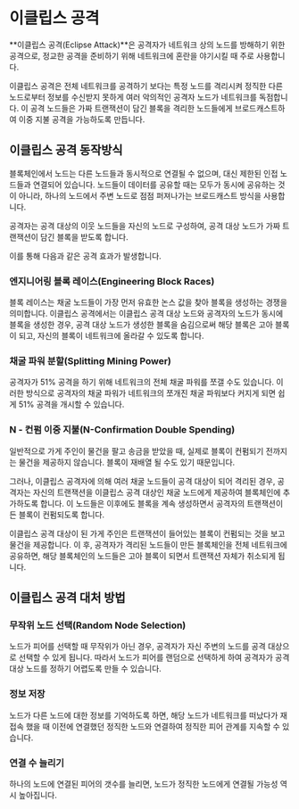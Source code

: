 # **이클립스 공격**

**이클립스 공격(Eclipse Attack)**은 공격자가 네트워크 상의 노드를 방해하기 위한 공격으로, 정교한 공격을 준비하기 위해 네트워크에 혼란을 야기시킬 때 주로 사용합니다.

이클립스 공격은 전체 네트워크를 공격하기 보다는 특정 노드를 격리시켜 정직한 다른 노드로부터 정보를 수신받지 못하게 여러 악의적인 공격자 노드가 네트워크를 독점합니다. 이 공격 노드들은 가짜 트랜잭션이 담긴 블록을 격리한 노드들에게 브로드캐스트하여 이중 지불 공격을 가능하도록 만듭니다.

## **이클립스 공격 동작방식**

블록체인에서 노드는 다른 노드들과 동시적으로 연결될 수 없으며, 대신 제한된 인접 노드들과 연결되어 있습니다. 노드들이 데이터를 공유할 때는 모두가 동시에 공유하는 것이 아니라, 하나의 노드에서 주변 노드로 점점 퍼져나가는 브로드캐스트 방식을 사용합니다.

공격자는 공격 대상의 이웃 노드들을 자신의 노드로 구성하여, 공격 대상 노드가 가짜 트랜잭션이 담긴 블록을 받도록 합니다.

이를 통해 다음과 같은 공격 효과가 발생합니다.

### **엔지니어링 블록 레이스(Engineering Block Races)**

블록 레이스는 채굴 노드들이 가장 먼저 유효한 논스 값을 찾아 블록을 생성하는 경쟁을 의미합니다. 이클립스 공격에서는 이클립스 공격 대상 노드와 공격자의 노드가 동시에 블록을 생성한 경우, 공격 대상 노드가 생성한 블록을 숨김으로써 해당 블록은 고아 블록이 되고, 자신의 블록이 네트워크에 올라갈 수 있도록 합니다.

### **채굴 파워 분할(Splitting Mining Power)**

공격자가 51% 공격을 하기 위해 네트워크의 전체 채굴 파워를 쪼갤 수도 있습니다. 이러한 방식으로 공격자의 채굴 파워가 네트워크의 쪼개진 채굴 파워보다 커지게 되면 쉽게 51% 공격을 개시할 수 있습니다.

### **N - 컨펌 이중 지불(N-Confirmation Double Spending)**

일반적으로 가게 주인이 물건을 팔고 송금을 받았을 때, 실제로 블록이 컨펌되기 전까지는 물건을 제공하지 않습니다. 블록이 재배열 될 수도 있기 때문입니다.

그러나, 이클립스 공격자에 의해 여러 채굴 노드들이 공격 대상이 되어 격리된 경우, 공격자는 자신의 트랜잭션을 이클립스 공격 대상인 채굴 노드에게 제공하여 블록체인에 추가하도록 합니다. 이 노드들은 이후에도 블록을 계속 생성하면서 공격자의 트랜잭션이 든 블록이 컨펌되도록 합니다.

이클립스 공격 대상이 된 가게 주인은 트랜잭션이 들어있는 블록이 컨펌되는 것을 보고 물건을 제공합니다. 이 후, 공격자가 격리된 노드들이 만든 블록체인을 전체 네트워크에 공유하면, 해당 블록체인의 노드들은 고아 블록이 되면서 트랜잭션 자체가 취소되게 됩니다.

## **이클립스 공격 대처 방법**

### **무작위 노드 선택(Random Node Selection)**

노드가 피어를 선택할 때 무작위가 아닌 경우, 공격자가 자신 주변의 노드를 공격 대상으로 선택할 수 있게 됩니다. 따라서 노드가 피어를 랜덤으로 선택하게 하여 공격자가 공격 대상 노드를 정하기 어렵도록 만들 수 있습니다.

### **정보 저장**

노드가 다른 노드에 대한 정보를 기억하도록 하면, 해당 노드가 네트워크를 떠났다가 재접속 했을 때 이전에 연결했던 정직한 노드와 연결하여 정직한 피어 관계를 지속할 수 있습니다.

### **연결 수 늘리기**

하나의 노드에 연결된 피어의 갯수를 늘리면, 노드가 정직한 노드에게 연결될 가능성 역시 높아집니다.